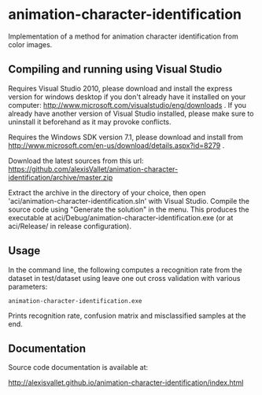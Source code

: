 animation-character-identification
==================================

Implementation of a method for animation character identification from color images.

Compiling and running using Visual Studio
-----------------------------------------

Requires Visual Studio 2010, please download and install the express version for windows desktop 
if you don't already have it installed on your computer: http://www.microsoft.com/visualstudio/eng/downloads . If you
already have another version of Visual Studio installed, please make sure to uninstall it beforehand as it may provoke
conflicts.

Requires the Windows SDK version 7.1, please download and install from http://www.microsoft.com/en-us/download/details.aspx?id=8279 .

Download the latest sources from this url: https://github.com/alexisVallet/animation-character-identification/archive/master.zip

Extract the archive in the directory of your choice, then open 'aci/animation-character-identification.sln' with Visual Studio.
Compile the source code using "Generate the solution" in the menu. This produces the executable at 
aci/Debug/animation-character-identification.exe (or at aci/Release/ in release configuration).

Usage
-----

In the command line, the following computes a recognition rate from the dataset in test/dataset using leave one out cross validation with various parameters:

	animation-character-identification.exe

Prints recognition rate, confusion matrix and misclassified samples at the end.
	
Documentation
-------------

Source code documentation is available at:

http://alexisvallet.github.io/animation-character-identification/index.html
